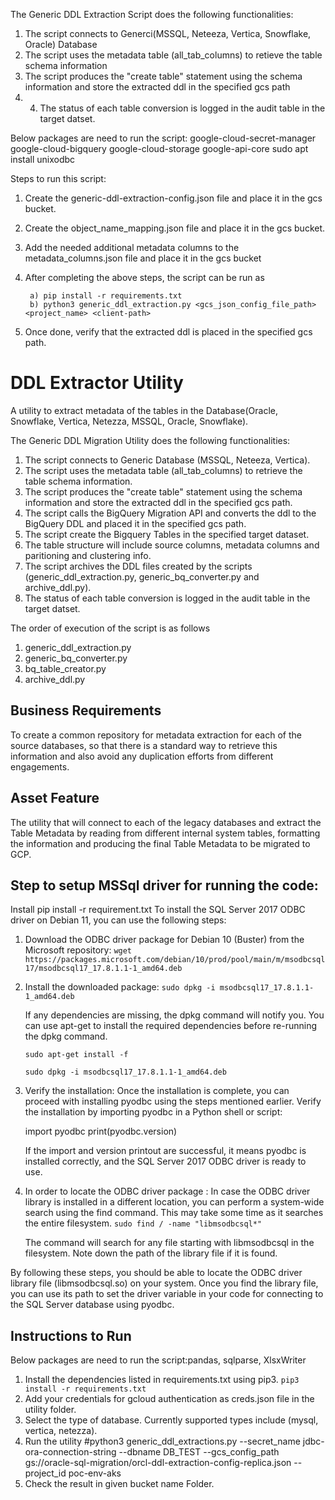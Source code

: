 
The Generic DDL Extraction Script does the following functionalities:

1. The script connects to Generci(MSSQL, Neteeza, Vertica, Snowflake, Oracle) Database
2. The script uses the metadata table (all_tab_columns) to retieve the table schema information
3. The script produces the "create table" statement using the schema information and store the extracted ddl in the specified gcs path
4. 4. The status of each table conversion is logged in the audit table in the target datset.


Below packages are need to run the script:
google-cloud-secret-manager
google-cloud-bigquery
google-cloud-storage
google-api-core
sudo apt install unixodbc


Steps to run this script:

1.  Create the generic-ddl-extraction-config.json file and place it in the gcs bucket. 

2. Create the object_name_mapping.json file and place it in the gcs bucket.

3. Add the needed additional metadata columns to the metadata_columns.json file and place it in the gcs bucket

4. After completing the above steps, the script can be run as

        a) pip install -r requirements.txt  
        b) python3 generic_ddl_extraction.py <gcs_json_config_file_path> <project_name> <client-path>

5. Once done, verify that the extracted ddl is placed in the specified gcs path.

# DDL Extractor Utility

A utility to extract metadata of the tables in the Database(Oracle, Snowflake, Vertica, Netezza, MSSQL, Oracle, Snowflake).

The Generic DDL Migration Utility does the following functionalities:

1. The script connects to Generic Database (MSSQL, Neteeza, Vertica).
2. The script uses the metadata table (all_tab_columns) to retrieve the table schema information.
3. The script produces the "create table" statement using the schema information and store the extracted ddl in the specified gcs path.
4. The script calls the BigQuery Migration API and converts the ddl to the BigQuery DDL and placed it in the specified gcs path.
5. The script create the Bigquery Tables in the specified target dataset. 
6. The table structure will include source columns, metadata columns and paritioning and clustering info.
7. The script archives the DDL files created by the scripts (generic_ddl_extraction.py, generic_bq_converter.py and archive_ddl.py).
8. The status of each table conversion is logged in the audit table in the target datset.


The order of execution of the script is as follows

1. generic_ddl_extraction.py
2. generic_bq_converter.py
3. bq_table_creator.py
4. archive_ddl.py

## Business Requirements

To create a common repository for metadata extraction for each of the source databases, so that there is a standard way to retrieve this information and also avoid any duplication efforts from different engagements.

## Asset Feature

The utility that will connect to each of the legacy databases and extract the Table Metadata by reading from different internal system tables, formatting the information and producing the final Table Metadata to be migrated to GCP.

## Step to setup MSSql driver for running the code:
Install pip install -r requirement.txt
To install the SQL Server 2017 ODBC driver on Debian 11, you can use the following steps:

1. Download the ODBC driver package for Debian 10 (Buster) from the Microsoft repository:
    `wget https://packages.microsoft.com/debian/10/prod/pool/main/m/msodbcsql17/msodbcsql17_17.8.1.1-1_amd64.deb`

2. Install the downloaded package:
    `sudo dpkg -i msodbcsql17_17.8.1.1-1_amd64.deb`

    If any dependencies are missing, the dpkg command will notify you. You can use apt-get to install the required dependencies before re-running the dpkg command.

    `sudo apt-get install -f`
    
    `sudo dpkg -i msodbcsql17_17.8.1.1-1_amd64.deb`

3. Verify the installation:
    Once the installation is complete, you can proceed with installing pyodbc using the steps mentioned earlier. Verify the installation by importing pyodbc in a Python shell or script:
    
    import pyodbc
    print(pyodbc.version)
    
    If the import and version printout are successful, it means pyodbc is installed correctly, and the SQL Server 2017 ODBC driver is ready to use.

4. In order to locate the ODBC driver package :
    In case the ODBC driver library is installed in a different location, you can perform a system-wide search using the find command. This may take some time as it searches the entire filesystem.
    `sudo find / -name "libmsodbcsql*"`
    
    The command will search for any file starting with libmsodbcsql in the filesystem. Note down the path of the library file if it is found.

By following these steps, you should be able to locate the ODBC driver library file (libmsodbcsql.so) on your system. Once you find the library file, you can use its path to set the driver variable in your code for connecting to the SQL Server database using pyodbc.

## Instructions to Run

Below packages are need to run the script:pandas, sqlparse, XlsxWriter

1. Install the dependencies listed in requirements.txt using pip3.
    `pip3 install -r requirements.txt `
2. Add your credentials for gcloud authentication as creds.json file in the utility folder.
3. Select the type of database. Currently supported types include (mysql, vertica, netezza).
4. Run the utility
    #python3  generic_ddl_extractions.py --secret_name jdbc-ora-connection-string --dbname DB_TEST --gcs_config_path gs://oracle-sql-migration/orcl-ddl-extraction-config-replica.json --project_id poc-env-aks
5. Check the result in given bucket name Folder.

